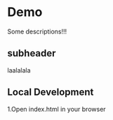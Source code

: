 # Demo

Some descriptions!!!

## subheader

laalalala

## Local Development

1.Open index.html in your browser